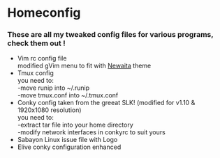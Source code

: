 # Homeconfig
<h3>These are all my tweaked config files for various programs, check them out !</h3>

- Vim rc config file<br>
modified gVim menu to fit with <a href="https://github.com/cbrnix/Newaita">Newaita</a> theme
- Tmux config<br>
you need to:<br>
-move runip into ~/.runip<br>
-move tmux.conf into ~/.tmux.conf
- Conky config taken from the greeat SLK! (modified for v1.10 & 1920x1080 resolution)<br>
you need to:<br>
-extract tar file into your home directory<br>
-modify network interfaces in conkyrc to suit yours<br>
- Sabayon Linux issue file with Logo<br>
- Elive conky configuration enhanced
